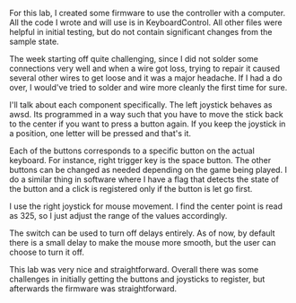 For this lab, I created some firmware to use the controller with a computer. All the code I wrote and will use is in KeyboardControl. All other files were helpful in initial testing, but do not contain significant changes from the sample state.

The week starting off quite challenging, since I did not solder some connections very well and when a wire got loss, trying to repair it caused several other wires to get loose and it was a major headache. If I had a do over, I would've tried to solder and wire more cleanly the first time for sure.

I'll talk about each component specifically. The left joystick behaves as awsd. Its programmed in a way such that you have to move the stick back to the center if you want to press a button again. If you keep the joystick in a position, one letter will be pressed and that's it. 

Each of the buttons corresponds to a specific button on the actual keyboard. For instance, right trigger key is the space button. The other buttons can be changed as needed depending on the game being played. I do a similar thing in software where I have a flag that detects the state of the button and a click is registered only if the button is let go first.

I use the right joystick for mouse movement. I find the center point is read as 325, so I just adjust the range of the values accordingly.

The switch can be used to turn off delays entirely. As of now, by default there is a small delay to make the mouse more smooth, but the user can choose to turn it off.

This lab was very nice and straightforward. Overall there was some challenges in initially getting the buttons and joysticks to register, but afterwards the firmware was straightforward.